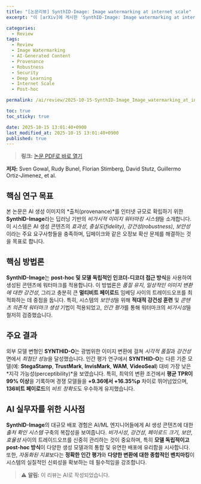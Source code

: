 ```yaml
---
title: "[논문리뷰] SynthID-Image: Image watermarking at internet scale"
excerpt: "이 [arXiv]에 게시한 'SynthID-Image: Image watermarking at internet scale' 논문에 대한 자세한 리뷰입니다."

categories:
  - Review
tags:
  - Review
  - Image Watermarking
  - AI-Generated Content
  - Provenance
  - Robustness
  - Security
  - Deep Learning
  - Internet Scale
  - Post-hoc

permalink: /ai/review/2025-10-15-SynthID-Image_Image_watermarking_at_internet_scale/

toc: true
toc_sticky: true

date: 2025-10-15 13:01:40+0900
last_modified_at: 2025-10-15 13:01:40+0900
published: true
---
```

> **링크:** [논문 PDF로 바로 열기](https://arxiv.org/abs/2510.09263)

**저자:** Sven Gowal, Rudy Bunel, Florian Stimberg, David Stutz, Guillermo Ortiz-Jimenez, et al.



## 핵심 연구 목표
본 논문은 AI 생성 이미지의 *출처(provenance)*를 인터넷 규모로 확립하기 위한 **SynthID-Image**라는 딥러닝 기반의 *비가시적 이미지 워터마킹 시스템*을 소개합니다. 이 시스템은 AI 생성 콘텐츠의 *효과성*, *충실도(fidelity)*, *강건성(robustness)*, *보안성*이라는 주요 요구사항들을 충족하며, 딥페이크와 같은 오정보 확산 문제를 해결하는 것을 목표로 합니다.

## 핵심 방법론
**SynthID-Image**는 **post-hoc 및 모델 독립적인 인코더-디코더 접근 방식**을 사용하여 생성된 콘텐츠에 워터마크를 적용합니다. 이 방법론은 *품질 유지*, *일상적인 이미지 변환에 대한 강건성*, 그리고 충분히 큰 **멀티비트 페이로드** 임베딩 사이의 트레이드오프를 최적화하는 데 중점을 둡니다. 특히, 시스템의 *보안성*을 위해 **적대적 강건성 훈련** 및 *콘텐츠 의존적 워터마크 생성* 기법이 적용되었고, *인간 평가*를 통해 워터마크의 *비가시성*을 철저히 검증했습니다.

## 주요 결과
외부 모델 변형인 **SYNTHID-O**는 광범위한 이미지 변환에 걸쳐 *시각적 품질*과 *강건성* 면에서 *최첨단 성능*을 달성했습니다. 인간 평가 연구에서 **SYNTHID-O**는 다른 기준 모델(예: **StegaStamp**, **TrustMark**, **InvisMark**, **WAM**, **VideoSeal**) 대비 가장 낮은 *지각 가능성(perceptibility)*을 보였습니다. 특히, 최악의 변환 조건에서 **평균 TPR이 99% 이상**을 기록하며 경쟁 모델들을 **+9.36에서 +16.35%p** 차이로 뛰어넘었으며, **136비트 페이로드**의 *비트 정확도*도 우수하게 유지했습니다.

## AI 실무자를 위한 시사점
**SynthID-Image**의 대규모 배포 경험은 AI/ML 엔지니어들에게 AI 생성 콘텐츠에 대한 *출처 확인 시스템* 구축의 복잡성을 보여줍니다. *비가시성*, *강건성*, *페이로드 크기*, *보안*, *효율성* 사이의 트레이드오프를 신중히 관리하는 것이 중요하며, 특히 **모델 독립적이고 post-hoc 방식**이 다양한 생성 모델과의 통합 및 유연한 배포에 유리함을 시사합니다. 또한, *자동화된 지표*보다는 **정확한 인간 평가**와 **다양한 변환에 대한 종합적인 벤치마킹**이 시스템의 실질적인 신뢰성을 확보하는 데 필수적임을 강조합니다.

> ⚠️ **알림:** 이 리뷰는 AI로 작성되었습니다.